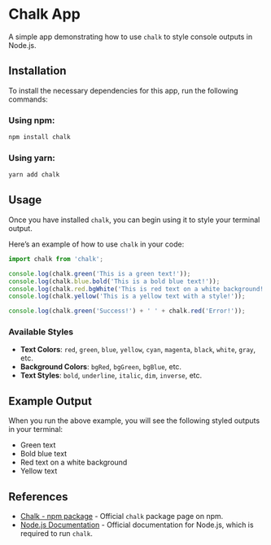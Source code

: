 # Chalk App

A simple app demonstrating how to use `chalk` to style console outputs in Node.js.

## Installation

To install the necessary dependencies for this app, run the following commands:

### Using npm:

```bash
npm install chalk
```

### Using yarn:

```bash
yarn add chalk
```

## Usage

Once you have installed `chalk`, you can begin using it to style your terminal output.

Here’s an example of how to use `chalk` in your code:

```javascript
import chalk from 'chalk';

console.log(chalk.green('This is a green text!'));
console.log(chalk.blue.bold('This is a bold blue text!'));
console.log(chalk.red.bgWhite('This is red text on a white background!'));
console.log(chalk.yellow('This is a yellow text with a style!'));

console.log(chalk.green('Success!') + ' ' + chalk.red('Error!'));
```

### Available Styles

- **Text Colors**: `red`, `green`, `blue`, `yellow`, `cyan`, `magenta`, `black`, `white`, `gray`, etc.
- **Background Colors**: `bgRed`, `bgGreen`, `bgBlue`, etc.
- **Text Styles**: `bold`, `underline`, `italic`, `dim`, `inverse`, etc.

## Example Output

When you run the above example, you will see the following styled outputs in your terminal:

- Green text
- Bold blue text
- Red text on a white background
- Yellow text

## References

- [Chalk - npm package](https://www.npmjs.com/package/chalk) - Official `chalk` package page on npm.
- [Node.js Documentation](https://nodejs.org/en/docs/) - Official documentation for Node.js, which is required to run `chalk`.

 
